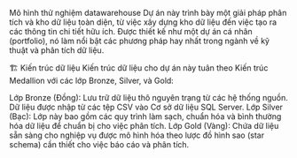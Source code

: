 Mô hình thử nghiệm datawarehouse
Dự án này trình bày một giải pháp phân tích và kho dữ liệu toàn diện, từ việc xây dựng kho dữ liệu đến việc tạo ra các thông tin chi tiết hữu ích. Được thiết kế như một dự án cá nhân (portfolio), nó làm nổi bật các phương pháp hay nhất trong ngành về kỹ thuật và phân tích dữ liệu.

🏗️ Kiến trúc dữ liệu
Kiến trúc dữ liệu cho dự án này tuân theo Kiến trúc Medallion với các lớp Bronze, Silver, và Gold:

Lớp Bronze (Đồng): Lưu trữ dữ liệu thô nguyên trạng từ các hệ thống nguồn. Dữ liệu được nhập từ các tệp CSV vào Cơ sở dữ liệu SQL Server.
Lớp Silver (Bạc): Lớp này bao gồm các quy trình làm sạch, chuẩn hóa và bình thường hóa dữ liệu để chuẩn bị cho việc phân tích.
Lớp Gold (Vàng): Chứa dữ liệu sẵn sàng cho nghiệp vụ được mô hình hóa theo lược đồ hình sao (star schema) cần thiết cho việc báo cáo và phân tích.
